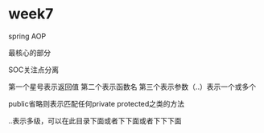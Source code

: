 # week7

spring AOP

最核心的部分

SOC关注点分离

第一个星号表示返回值 第二个表示函数名 第三个表示参数（..）表示一个或多个

public省略则表示匹配任何private protected之类的方法

..表示多级，可以在此目录下面或者下下面或者下下下面